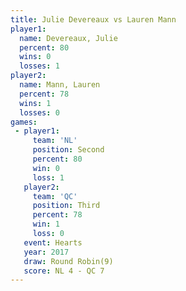 ```yaml
---
title: Julie Devereaux vs Lauren Mann
player1:                
  name: Devereaux, Julie
  percent: 80           
  wins: 0               
  losses: 1             
player2:                
  name: Mann, Lauren    
  percent: 78           
  wins: 1               
  losses: 0             
games:
 - player1:          
     team: 'NL'      
     position: Second
     percent: 80     
     win: 0          
     loss: 1         
   player2:         
     team: 'QC'     
     position: Third
     percent: 78    
     win: 1         
     loss: 0        
   event: Hearts       
   year: 2017          
   draw: Round Robin(9)
   score: NL 4 - QC 7  
---
```


